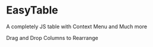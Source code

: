 # EasyTable
A completely JS table with Context Menu and Much more

Drag and Drop Columns to Rearrange
